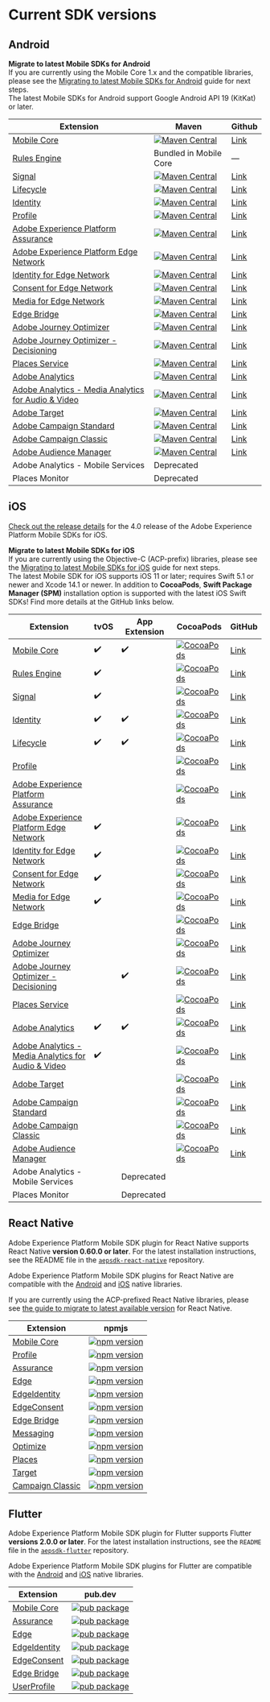 # Current SDK versions

## Android

<InlineAlert variant="info" slots="text"/>

**Migrate to latest Mobile SDKs for Android**<br/>If you are currently using the Mobile Core 1.x and the compatible libraries, please see the [Migrating to latest Mobile SDKs for Android](https://developer.adobe.com/client-sdks/previous-versions/documentation/migrate-to-android/) guide for next steps.<br/>The latest Mobile SDKs for Android support Google Android API 19 (KitKat) or later.

| Extension | Maven | Github |
|---|---|---|
| [Mobile Core](../mobile-core/index.md) | [![Maven Central](https://img.shields.io/maven-central/v/com.adobe.marketing.mobile/core.svg?logo=android&logoColor=white&label=core&style=flat-square)](https://mvnrepository.com/artifact/com.adobe.marketing.mobile/core) | [Link](https://github.com/adobe/aepsdk-core-android) |
| [Rules Engine](../mobile-core/rules-engine/index.md) | Bundled in Mobile Core | — |
| [Signal](../mobile-core/signal/index.md) | [![Maven Central](https://img.shields.io/maven-central/v/com.adobe.marketing.mobile/signal.svg?logo=android&logoColor=white&label=signal&style=flat-square)](https://mvnrepository.com/artifact/com.adobe.marketing.mobile/signal) | [Link](https://github.com/adobe/aepsdk-core-android) |
| [Lifecycle](../mobile-core/lifecycle/index.md) | [![Maven Central](https://img.shields.io/maven-central/v/com.adobe.marketing.mobile/lifecycle.svg?logo=android&logoColor=white&label=lifecycle&style=flat-square)](https://mvnrepository.com/artifact/com.adobe.marketing.mobile/lifecycle) | [Link](https://github.com/adobe/aepsdk-core-android) |
| [Identity](../mobile-core/identity/index.md) | [![Maven Central](https://img.shields.io/maven-central/v/com.adobe.marketing.mobile/identity.svg?logo=android&logoColor=white&label=identity&style=flat-square)](https://mvnrepository.com/artifact/com.adobe.marketing.mobile/identity) | [Link](https://github.com/adobe/aepsdk-core-android) |
| [Profile](../profile/index.md) | [![Maven Central](https://img.shields.io/maven-central/v/com.adobe.marketing.mobile/userprofile.svg?logo=android&logoColor=white&label=userprofile&style=flat-square)](https://mvnrepository.com/artifact/com.adobe.marketing.mobile/userprofile) | [Link](https://github.com/adobe/aepsdk-userprofile-android) |
| [Adobe Experience Platform Assurance](../platform-assurance-sdk/index.md) | [![Maven Central](https://img.shields.io/maven-central/v/com.adobe.marketing.mobile/assurance.svg?logo=android&logoColor=white&label=assurance&style=flat-square)](https://mvnrepository.com/artifact/com.adobe.marketing.mobile/assurance) | [Link](https://github.com/adobe/aepsdk-assurance-android) |
| [Adobe Experience Platform Edge Network](../edge-network/index.md) | [![Maven Central](https://img.shields.io/maven-central/v/com.adobe.marketing.mobile/edge.svg?logo=android&logoColor=white&label=edge&style=flat-square)](https://mvnrepository.com/artifact/com.adobe.marketing.mobile/edge) | [Link](https://github.com/adobe/aepsdk-edge-android) |
| [Identity for Edge Network](../identity-for-edge-network/index.md) | [![Maven Central](https://img.shields.io/maven-central/v/com.adobe.marketing.mobile/edgeidentity.svg?logo=android&logoColor=white&label=edgeidentity&style=flat-square)](https://mvnrepository.com/artifact/com.adobe.marketing.mobile/edgeidentity) | [Link](https://github.com/adobe/aepsdk-edgeidentity-android) |
| [Consent for Edge Network](../consent-for-edge-network/index.md) | [![Maven Central](https://img.shields.io/maven-central/v/com.adobe.marketing.mobile/edgeconsent.svg?logo=android&logoColor=white&label=edgeconsent&style=flat-square)](https://mvnrepository.com/artifact/com.adobe.marketing.mobile/edgeconsent) | [Link](https://github.com/adobe/aepsdk-edgeconsent-android) |
| [Media for Edge Network](../media-for-edge-network/index.md) | [![Maven Central](https://img.shields.io/maven-central/v/com.adobe.marketing.mobile/edgemedia.svg?logo=android&logoColor=white&label=edgemedia&style=flat-square)](https://mvnrepository.com/artifact/com.adobe.marketing.mobile/edgemedia) | [Link](https://github.com/adobe/aepsdk-edgemedia-android) |
| [Edge Bridge](../adobe-analytics/migrate-to-edge-network.md) | [![Maven Central](https://img.shields.io/maven-central/v/com.adobe.marketing.mobile/edgebridge.svg?logo=android&logoColor=white&label=edgebridge&style=flat-square)](https://mvnrepository.com/artifact/com.adobe.marketing.mobile/edgebridge) | [Link](https://github.com/adobe/aepsdk-edgebridge-android) |
| [Adobe Journey Optimizer](../adobe-journey-optimizer/index.md) | [![Maven Central](https://img.shields.io/maven-central/v/com.adobe.marketing.mobile/messaging.svg?logo=android&logoColor=white&label=messaging&style=flat-square)](https://mvnrepository.com/artifact/com.adobe.marketing.mobile/messaging) | [Link](https://github.com/adobe/aepsdk-messaging-android) |
| [Adobe Journey Optimizer - Decisioning](../adobe-journey-optimizer-decisioning/index.md) | [![Maven Central](https://img.shields.io/maven-central/v/com.adobe.marketing.mobile/optimize.svg?logo=android&logoColor=white&label=optimize&style=flat-square)](https://mvnrepository.com/artifact/com.adobe.marketing.mobile/optimize) | [Link](https://github.com/adobe/aepsdk-optimize-android) |
| [Places Service](https://experienceleague.adobe.com/docs/places/using/home.html) | [![Maven Central](https://img.shields.io/maven-central/v/com.adobe.marketing.mobile/places.svg?logo=android&logoColor=white&label=places&style=flat-square)](https://mvnrepository.com/artifact/com.adobe.marketing.mobile/places) | [Link](https://github.com/adobe/aepsdk-places-android) |
| [Adobe Analytics](../adobe-analytics/index.md) | [![Maven Central](https://img.shields.io/maven-central/v/com.adobe.marketing.mobile/analytics.svg?logo=android&logoColor=white&label=analytics&style=flat-square)](https://mvnrepository.com/artifact/com.adobe.marketing.mobile/analytics) | [Link](https://github.com/adobe/aepsdk-analytics-android) |
| [Adobe Analytics - Media Analytics for Audio & Video](../adobe-media-analytics/index.md) | [![Maven Central](https://img.shields.io/maven-central/v/com.adobe.marketing.mobile/media.svg?logo=android&logoColor=white&label=media&style=flat-square)](https://mvnrepository.com/artifact/com.adobe.marketing.mobile/media) | [Link](https://github.com/adobe/aepsdk-media-android) |
| [Adobe Target](../adobe-target/index.md) | [![Maven Central](https://img.shields.io/maven-central/v/com.adobe.marketing.mobile/target.svg?logo=android&logoColor=white&label=target&style=flat-square)](https://mvnrepository.com/artifact/com.adobe.marketing.mobile/target) | [Link](https://github.com/adobe/aepsdk-target-android) |
| [Adobe Campaign Standard](../adobe-campaign-standard/index.md) | [![Maven Central](https://img.shields.io/maven-central/v/com.adobe.marketing.mobile/campaign.svg?logo=android&logoColor=white&label=campaign&style=flat-square)](https://mvnrepository.com/artifact/com.adobe.marketing.mobile/campaign) | [Link](https://github.com/adobe/aepsdk-campaign-android) |
| [Adobe Campaign Classic](../adobe-campaign-classic/index.md) | [![Maven Central](https://img.shields.io/maven-central/v/com.adobe.marketing.mobile/campaignclassic.svg?logo=android&logoColor=white&label=campaignclassic&style=flat-square)](https://mvnrepository.com/artifact/com.adobe.marketing.mobile/campaignclassic) | [Link](https://github.com/adobe/aepsdk-campaignclassic-android) |
| [Adobe Audience Manager](../adobe-audience-manager/index.md) | [![Maven Central](https://img.shields.io/maven-central/v/com.adobe.marketing.mobile/audience.svg?logo=android&logoColor=white&label=audience&style=flat-square)](https://mvnrepository.com/artifact/com.adobe.marketing.mobile/audience) | [Link](https://github.com/adobe/aepsdk-audience-android) |
| Adobe Analytics - Mobile Services | Deprecated | |
| Places Monitor | Deprecated | |

## iOS

<InlineAlert variant="info" slots="text"/>

[Check out the release details](./key-updates/v4-ios-release.md) for the 4.0 release of the Adobe Experience Platform Mobile SDKs for iOS.

<InlineAlert variant="info" slots="text"/>

**Migrate to latest Mobile SDKs for iOS**<br/>If you are currently using the Objective-C (ACP-prefix) libraries, please see the [Migrating to latest Mobile SDKs for iOS](https://developer.adobe.com/client-sdks/previous-versions/documentation/migrate-to-swift/) guide for next steps.<br/>The latest Mobile SDK for iOS supports iOS 11 or later; requires Swift 5.1 or newer and Xcode 14.1 or newer. In addition to **CocoaPods**, **Swift Package Manager (SPM)** installation option is supported with the latest iOS Swift SDKs! Find more details at the GitHub links below.

| Extension | tvOS | App Extension | CocoaPods | GitHub |
|---|---|---|---|---|
| [Mobile Core](../mobile-core/index.md) | ✔️ | ✔️ | [![CocoaPods](https://img.shields.io/github/v/release/adobe/aepsdk-core-ios.svg?label=AEPCore&logo=apple&logoColor=white&color=orange&sort=semver)](https://cocoapods.org/pods/AEPCore) | [Link](https://github.com/adobe/aepsdk-core-ios) |
| [Rules Engine](../mobile-core/rules-engine/index.md) | ✔️ |   | [![CocoaPods](https://img.shields.io/github/v/release/adobe/aepsdk-rulesengine-ios.svg?label=AEPRulesEngine&logo=apple&logoColor=white&color=orange&sort=semver)](https://cocoapods.org/pods/AEPRulesEngine) | [Link](https://github.com/adobe/aepsdk-rulesengine-ios) |
| [Signal](../mobile-core/signal/index.md) | ✔️ |   | [![CocoaPods](https://img.shields.io/github/v/release/adobe/aepsdk-core-ios.svg?label=AEPSignal&logo=apple&logoColor=white&color=orange&sort=semver)](https://cocoapods.org/pods/AEPSignal) | [Link](https://github.com/adobe/aepsdk-core-ios) |
| [Identity](../mobile-core/identity/index.md) | ✔️ | ✔️ | [![CocoaPods](https://img.shields.io/github/v/release/adobe/aepsdk-core-ios.svg?label=AEPIdentity&logo=apple&logoColor=white&color=orange&sort=semver)](https://cocoapods.org/pods/AEPIdentity) | [Link](https://github.com/adobe/aepsdk-core-ios) |
| [Lifecycle](../mobile-core/lifecycle/index.md) | ✔️ | ✔️ | [![CocoaPods](https://img.shields.io/github/v/release/adobe/aepsdk-core-ios.svg?label=AEPLifecycle&logo=apple&logoColor=white&color=orange&sort=semver)](https://cocoapods.org/pods/AEPLifecycle) | [Link](https://github.com/adobe/aepsdk-core-ios) |
| [Profile](../profile/index.md) |   |   | [![CocoaPods](https://img.shields.io/github/v/release/adobe/aepsdk-userprofile-ios.svg?label=AEPUserProfile&logo=apple&logoColor=white&color=orange&sort=semver)](https://cocoapods.org/pods/AEPUserProfile) | [Link](https://github.com/adobe/aepsdk-userprofile-ios) |
| [Adobe Experience Platform Assurance](../platform-assurance-sdk/index.md) |  |   | [![CocoaPods](https://img.shields.io/github/v/release/adobe/aepsdk-assurance-ios.svg?label=AEPAssurance&logo=apple&logoColor=white&color=orange&sort=semver)](https://cocoapods.org/pods/AEPAssurance) | [Link](https://github.com/adobe/aepsdk-assurance-ios) |
| [Adobe Experience Platform Edge Network](../edge-network/index.md) | ✔️ |   | [![CocoaPods](https://img.shields.io/github/v/release/adobe/aepsdk-edge-ios.svg?label=AEPEdge&logo=apple&logoColor=white&color=orange&sort=semver)](https://cocoapods.org/pods/AEPEdge) | [Link](https://github.com/adobe/aepsdk-edge-ios) |
| [Identity for Edge Network](../identity-for-edge-network/index.md) | ✔️ |   | [![CocoaPods](https://img.shields.io/github/v/release/adobe/aepsdk-edgeidentity-ios.svg?label=AEPEdgeIdentity&logo=apple&logoColor=white&color=orange&sort=semver)](https://cocoapods.org/pods/AEPEdgeIdentity) | [Link](https://github.com/adobe/aepsdk-edgeidentity-ios) |
| [Consent for Edge Network](../consent-for-edge-network/index.md) | ✔️ |   | [![CocoaPods](https://img.shields.io/github/v/release/adobe/aepsdk-edgeconsent-ios.svg?label=AEPEdgeConsent&logo=apple&logoColor=white&color=orange&sort=semver)](https://cocoapods.org/pods/AEPEdgeConsent) | [Link](https://github.com/adobe/aepsdk-edgeconsent-ios) |
| [Media for Edge Network](../media-for-edge-network/index.md) | ✔️ |   | [![CocoaPods](https://img.shields.io/github/v/release/adobe/aepsdk-edgemedia-ios.svg?label=AEPEdgeMedia&logo=apple&logoColor=white&color=orange&sort=semver)](https://cocoapods.org/pods/AEPEdgeMedia) | [Link](https://github.com/adobe/aepsdk-edgemedia-ios) |
| [Edge Bridge](../adobe-analytics/migrate-to-edge-network.md) |  |   | [![CocoaPods](https://img.shields.io/github/v/release/adobe/aepsdk-edgebridge-ios.svg?label=AEPEdgeBridge&logo=apple&logoColor=white&color=orange&sort=semver)](https://cocoapods.org/pods/AEPEdgeBridge) | [Link](https://github.com/adobe/aepsdk-edgebridge-ios) |
| [Adobe Journey Optimizer](../adobe-journey-optimizer/index.md) |   |   | [![CocoaPods](https://img.shields.io/github/v/release/adobe/aepsdk-messaging-ios.svg?label=AEPMessaging&logo=apple&logoColor=white&color=orange&sort=semver)](https://cocoapods.org/pods/AEPMessaging) | [Link](https://github.com/adobe/aepsdk-messaging-ios) |
| [Adobe Journey Optimizer - Decisioning](../adobe-journey-optimizer-decisioning/index.md) |   | ✔️ | [![CocoaPods](https://img.shields.io/github/v/release/adobe/aepsdk-optimize-ios.svg?label=AEPOptimize&logo=apple&logoColor=white&color=orange&sort=semver)](https://cocoapods.org/pods/AEPOptimize) | [Link](https://github.com/adobe/aepsdk-optimize-ios) |
| [Places Service](https://experienceleague.adobe.com/docs/places/using/home.html) |  |   | [![CocoaPods](https://img.shields.io/github/v/release/adobe/aepsdk-places-ios.svg?label=AEPPlaces&logo=apple&logoColor=white&color=orange&sort=semver)](https://cocoapods.org/pods/AEPPlaces) | [Link](https://github.com/adobe/aepsdk-places-ios) |
| [Adobe Analytics](../adobe-analytics/index.md) | ✔️ | ✔️ | [![CocoaPods](https://img.shields.io/github/v/release/adobe/aepsdk-analytics-ios.svg?label=AEPAnalytics&logo=apple&logoColor=white&color=orange&sort=semver)](https://cocoapods.org/pods/AEPAnalytics) | [Link](https://github.com/adobe/aepsdk-analytics-ios) |
| [Adobe Analytics - Media Analytics for Audio & Video](../adobe-media-analytics/index.md) | ✔️ |   | [![CocoaPods](https://img.shields.io/github/v/release/adobe/aepsdk-media-ios.svg?label=AEPMedia&logo=apple&logoColor=white&color=orange&sort=semver)](https://cocoapods.org/pods/AEPMedia) | [Link](https://github.com/adobe/aepsdk-media-ios) |
| [Adobe Target](../adobe-target/index.md) |   |   | [![CocoaPods](https://img.shields.io/github/v/release/adobe/aepsdk-target-ios.svg?label=AEPTarget&logo=apple&logoColor=white&color=orange&sort=semver)](https://cocoapods.org/pods/AEPTarget) | [Link](https://github.com/adobe/aepsdk-target-ios) |
| [Adobe Campaign Standard](../adobe-campaign-standard/index.md) |   |   | [![CocoaPods](https://img.shields.io/github/v/release/adobe/aepsdk-campaign-ios.svg?label=AEPCampaign&logo=apple&logoColor=white&color=orange&sort=semver)](https://cocoapods.org/pods/AEPCampaign) | [Link](https://github.com/adobe/aepsdk-campaign-ios) |
| [Adobe Campaign Classic](../adobe-campaign-classic/index.md) |   |   | [![CocoaPods](https://img.shields.io/github/v/release/adobe/aepsdk-campaignclassic-ios.svg?label=AEPCampaignClassic&logo=apple&logoColor=white&color=orange&sort=semver)](https://cocoapods.org/pods/AEPCampaignClassic) | [Link](https://github.com/adobe/aepsdk-campaignclassic-ios) |
| [Adobe Audience Manager](../adobe-audience-manager/index.md) |   |   | [![CocoaPods](https://img.shields.io/github/v/release/adobe/aepsdk-audience-ios.svg?label=AEPAudience&logo=apple&logoColor=white&color=orange&sort=semver)](https://cocoapods.org/pods/AEPAudience) | [Link](https://github.com/adobe/aepsdk-audience-ios) |
| Adobe Analytics - Mobile Services | | Deprecated | | |
| Places Monitor | | Deprecated | | |

## React Native

Adobe Experience Platform Mobile SDK plugin for React Native supports React Native **version 0.60.0 or later**. For the latest installation instructions, see the README file in the [`aepsdk-react-native`](https://github.com/adobe/aepsdk-react-native#installation) repository.

<InlineAlert variant="info" slots="text"/>

Adobe Experience Platform Mobile SDK plugins for React Native are compatible with the [Android](#android) and [iOS](#ios) native libraries.

<InlineAlert variant="info" slots="text"/>

If you are currently using the ACP-prefixed React Native libraries, please see [the guide to migrate to latest available version](https://github.com/adobe/aepsdk-react-native/blob/main/docs/migration.md) for React Native.

| Extension | npmjs |
|---|---|
| [Mobile Core](../mobile-core/index.md) | [![npm version](https://img.shields.io/npm/v/@adobe/react-native-aepcore.svg?color=green&label=%40adobe%2Freact-native-aepcore&logo=npm&style=flat-square)](https://badge.fury.io/js/%40adobe%2Freact-native-aepcore) |
| [Profile](../profile/index.md) | [![npm version](https://img.shields.io/npm/v/@adobe/react-native-aepuserprofile.svg?color=green&label=%40adobe%2Freact-native-aepuserprofile&logo=npm&style=flat-square)](https://badge.fury.io/js/%40adobe%2Freact-native-aepuserprofile) |
| [Assurance](../platform-assurance-sdk/index.md) | [![npm version](https://img.shields.io/npm/v/@adobe/react-native-aepassurance.svg?color=green&label=%40adobe%2Freact-native-aepassurance&logo=npm&style=flat-square)](https://badge.fury.io/js/%40adobe%2Freact-native-aepassurance) |
| [Edge](../edge-network/index.md) | [![npm version](https://img.shields.io/npm/v/@adobe/react-native-aepedge.svg?color=green&label=%40adobe%2Freact-native-aepedge&logo=npm&style=flat-square)](https://badge.fury.io/js/%40adobe%2Freact-native-aepedge) |
| [EdgeIdentity](../identity-for-edge-network/index.md) | [![npm version](https://img.shields.io/npm/v/@adobe/react-native-aepedgeidentity.svg?color=green&label=%40adobe%2Freact-native-aepedgeidentity&logo=npm&style=flat-square)](https://badge.fury.io/js/%40adobe%2Freact-native-aepedgeidentity) |
| [EdgeConsent](../consent-for-edge-network/index.md) | [![npm version](https://img.shields.io/npm/v/@adobe/react-native-aepedgeconsent.svg?color=green&label=%40adobe%2Freact-native-aepedgeconsent&logo=npm&style=flat-square)](https://badge.fury.io/js/%40adobe%2Freact-native-aepedgeconsent) |
| [Edge Bridge](../adobe-analytics/migrate-to-edge-network.md) | [![npm version](https://img.shields.io/npm/v/@adobe/react-native-aepedgebridge.svg?color=green&label=%40adobe%2Freact-native-aepedgebridge&logo=npm&style=flat-square)](https://badge.fury.io/js/%40adobe%2Freact-native-aepedgebridge) |
| [Messaging](../iam/index.md) | [![npm version](https://img.shields.io/npm/v/@adobe/react-native-aepmessaging.svg?color=green&label=%40adobe%2Freact-native-aepmessaging&logo=npm&style=flat-square)](https://badge.fury.io/js/%40adobe%2Freact-native-aepmessaging) |
| [Optimize](./adobe-journey-optimizer/index.md) | [![npm version](https://img.shields.io/npm/v/@adobe/react-native-aepoptimize.svg?color=green&label=%40adobe%2Freact-native-aepoptimize&logo=npm&style=flat-square)](https://badge.fury.io/js/%40adobe%2Freact-native-aepoptimize) |
| [Places](./places/index.md) | [![npm version](https://img.shields.io/npm/v/@adobe/react-native-aepplaces.svg?color=green&label=%40adobe%2Freact-native-aepplaces&logo=npm&style=flat-square)](https://badge.fury.io/js/%40adobe%2Freact-native-aepplaces) |
| [Target](../adobe-target/index.md) | [![npm version](https://img.shields.io/npm/v/@adobe/react-native-aeptarget.svg?color=green&label=%40adobe%2Freact-native-aeptarget&logo=npm&style=flat-square)](https://badge.fury.io/js/%40adobe%2Freact-native-aeptarget) |
| [Campaign Classic](./adobe-campaign-classic/index.md) | [![npm version](https://img.shields.io/npm/v/@adobe/react-native-aepcampaignclassic.svg?color=green&label=%40adobe%2Freact-native-aepcampaignclassic&logo=npm&style=flat-square)](https://badge.fury.io/js/%40adobe%2Freact-native-aepcampaignclassic) |

## Flutter

Adobe Experience Platform Mobile SDK plugin for Flutter supports Flutter **versions 2.0.0 or later**. For the latest installation instructions, see the `README` file in the [`aepsdk-flutter`](https://github.com/adobe/aepsdk_flutter#installation) repository.

<InlineAlert variant="info" slots="text"/>

Adobe Experience Platform Mobile SDK plugins for Flutter are compatible with the [Android](#android) and [iOS](#ios) native libraries.

| Extension | pub.dev |
|---|---|
| [Mobile Core](../mobile-core/index.md) | [![pub package](https://img.shields.io/pub/v/flutter_aepcore.svg)](https://pub.dartlang.org/packages/flutter_aepcore) |
| [Assurance](../platform-assurance-sdk/index.md) | [![pub package](https://img.shields.io/pub/v/flutter_aepassurance.svg)](https://pub.dartlang.org/packages/flutter_aepassurance) |
| [Edge](../edge-network/index.md) | [![pub package](https://img.shields.io/pub/v/flutter_aepedge.svg)](https://pub.dartlang.org/packages/flutter_aepedge) |
| [EdgeIdentity](../identity-for-edge-network/index.md) | [![pub package](https://img.shields.io/pub/v/flutter_aepedgeidentity.svg)](https://pub.dartlang.org/packages/flutter_aepedgeidentity) |
| [EdgeConsent](../consent-for-edge-network/index.md) | [![pub package](https://img.shields.io/pub/v/flutter_aepedgeconsent.svg)](https://pub.dartlang.org/packages/flutter_aepedgeconsent) |
| [Edge Bridge](../adobe-analytics/migrate-to-edge-network.md) | [![pub package](https://img.shields.io/pub/v/flutter_aepedgebridge.svg)](https://pub.dartlang.org/packages/flutter_aepedgebridge) |
| [UserProfile](../profile/index.md) | [![pub package](https://img.shields.io/pub/v/flutter_aepuserprofile.svg)](https://pub.dartlang.org/packages/flutter_aepuserprofile) |
